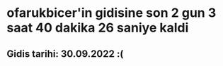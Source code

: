 # ofarukbicer'in gidisine son 2 gun 3 saat 40 dakika 26 saniye kaldi

## Gidis tarihi: 30.09.2022 :(